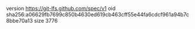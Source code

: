 version https://git-lfs.github.com/spec/v1
oid sha256:a06629fb7699c850b4630ed619cb463cff55e44fa6cdcf961a94b7c8bbe70a13
size 3776
